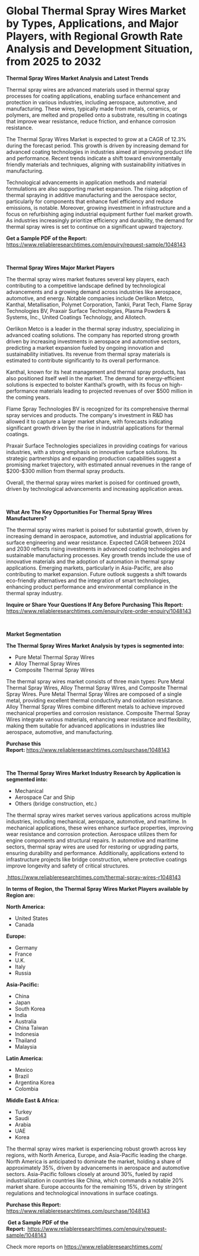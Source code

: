 <p><h1>Global Thermal Spray Wires Market by Types, Applications, and Major Players, with Regional Growth Rate Analysis and Development Situation, from 2025 to 2032</h1></p><p><strong>Thermal Spray Wires Market Analysis and Latest Trends</strong></p>
<p><p>Thermal spray wires are advanced materials used in thermal spray processes for coating applications, enabling surface enhancement and protection in various industries, including aerospace, automotive, and manufacturing. These wires, typically made from metals, ceramics, or polymers, are melted and propelled onto a substrate, resulting in coatings that improve wear resistance, reduce friction, and enhance corrosion resistance. </p><p>The Thermal Spray Wires Market is expected to grow at a CAGR of 12.3% during the forecast period. This growth is driven by increasing demand for advanced coating technologies in industries aimed at improving product life and performance. Recent trends indicate a shift toward environmentally friendly materials and techniques, aligning with sustainability initiatives in manufacturing. </p><p>Technological advancements in application methods and material formulations are also supporting market expansion. The rising adoption of thermal spraying in additive manufacturing and the aerospace sector, particularly for components that enhance fuel efficiency and reduce emissions, is notable. Moreover, growing investment in infrastructure and a focus on refurbishing aging industrial equipment further fuel market growth. As industries increasingly prioritize efficiency and durability, the demand for thermal spray wires is set to continue on a significant upward trajectory.</p></p>
<p><strong>Get a Sample PDF of the Report:&nbsp;</strong> <a href="https://www.reliableresearchtimes.com/enquiry/request-sample/1048143?utm_campaign=2206&utm_medium=2&utm_source=Github&utm_content=ia&utm_term=30012025&utm_id=thermal-spray-wires">https://www.reliableresearchtimes.com/enquiry/request-sample/1048143</a></p>
<p>&nbsp;</p>
<p><strong>Thermal Spray Wires Major Market Players</strong></p>
<p><p>The thermal spray wires market features several key players, each contributing to a competitive landscape defined by technological advancements and a growing demand across industries like aerospace, automotive, and energy. Notable companies include Oerlikon Metco, Kanthal, Metallisation, Polymet Corporation, Tankii, Parat Tech, Flame Spray Technologies BV, Praxair Surface Technologies, Plasma Powders & Systems, Inc., United Coatings Technology, and Allotech.</p><p>Oerlikon Metco is a leader in the thermal spray industry, specializing in advanced coating solutions. The company has reported strong growth driven by increasing investments in aerospace and automotive sectors, predicting a market expansion fueled by ongoing innovation and sustainability initiatives. Its revenue from thermal spray materials is estimated to contribute significantly to its overall performance.</p><p>Kanthal, known for its heat management and thermal spray products, has also positioned itself well in the market. The demand for energy-efficient solutions is expected to bolster Kanthal’s growth, with its focus on high-performance materials leading to projected revenues of over $500 million in the coming years.</p><p>Flame Spray Technologies BV is recognized for its comprehensive thermal spray services and products. The company's investment in R&D has allowed it to capture a larger market share, with forecasts indicating significant growth driven by the rise in industrial applications for thermal coatings.</p><p>Praxair Surface Technologies specializes in providing coatings for various industries, with a strong emphasis on innovative surface solutions. Its strategic partnerships and expanding production capabilities suggest a promising market trajectory, with estimated annual revenues in the range of $200-$300 million from thermal spray products.</p><p>Overall, the thermal spray wires market is poised for continued growth, driven by technological advancements and increasing application areas.</p></p>
<p>&nbsp;</p>
<p><strong>What Are The Key Opportunities For Thermal Spray Wires Manufacturers?</strong></p>
<p><p>The thermal spray wires market is poised for substantial growth, driven by increasing demand in aerospace, automotive, and industrial applications for surface engineering and wear resistance. Expected CAGR between 2024 and 2030 reflects rising investments in advanced coating technologies and sustainable manufacturing processes. Key growth trends include the use of innovative materials and the adoption of automation in thermal spray applications. Emerging markets, particularly in Asia-Pacific, are also contributing to market expansion. Future outlook suggests a shift towards eco-friendly alternatives and the integration of smart technologies, enhancing product performance and environmental compliance in the thermal spray industry.</p></p>
<p><strong>Inquire or Share Your Questions If Any Before Purchasing This Report:</strong> <a href="https://www.reliableresearchtimes.com/enquiry/pre-order-enquiry/1048143?utm_campaign=2206&utm_medium=2&utm_source=Github&utm_content=ia&utm_term=30012025&utm_id=thermal-spray-wires">https://www.reliableresearchtimes.com/enquiry/pre-order-enquiry/1048143</a></p>
<p>&nbsp;</p>
<p><strong>Market Segmentation</strong></p>
<p><strong>The Thermal Spray Wires Market Analysis by types is segmented into:</strong></p>
<p><ul><li>Pure Metal Thermal Spray Wires</li><li>Alloy Thermal Spray Wires</li><li>Composite Thermal Spray Wires</li></ul></p>
<p><p>The thermal spray wires market consists of three main types: Pure Metal Thermal Spray Wires, Alloy Thermal Spray Wires, and Composite Thermal Spray Wires. Pure Metal Thermal Spray Wires are composed of a single metal, providing excellent thermal conductivity and oxidation resistance. Alloy Thermal Spray Wires combine different metals to achieve improved mechanical properties and corrosion resistance. Composite Thermal Spray Wires integrate various materials, enhancing wear resistance and flexibility, making them suitable for advanced applications in industries like aerospace, automotive, and manufacturing.</p></p>
<p><strong>Purchase this Report:&nbsp;</strong><a href="https://www.reliableresearchtimes.com/purchase/1048143?utm_campaign=2206&utm_medium=2&utm_source=Github&utm_content=ia&utm_term=30012025&utm_id=thermal-spray-wires">https://www.reliableresearchtimes.com/purchase/1048143</a></p>
<p>&nbsp;</p>
<p><strong>The Thermal Spray Wires Market Industry Research by Application is segmented into:</strong></p>
<p><ul><li>Mechanical</li><li>Aerospace Car and Ship</li><li>Others (bridge construction, etc.)</li></ul></p>
<p><p>The thermal spray wires market serves various applications across multiple industries, including mechanical, aerospace, automotive, and maritime. In mechanical applications, these wires enhance surface properties, improving wear resistance and corrosion protection. Aerospace utilizes them for engine components and structural repairs. In automotive and maritime sectors, thermal spray wires are used for restoring or upgrading parts, ensuring durability and performance. Additionally, applications extend to infrastructure projects like bridge construction, where protective coatings improve longevity and safety of critical structures.</p></p>
<p><a href="https://www.reliableresearchtimes.com/thermal-spray-wires-r1048143?utm_campaign=2206&utm_medium=2&utm_source=Github&utm_content=ia&utm_term=30012025&utm_id=thermal-spray-wires">&nbsp;https://www.reliableresearchtimes.com/thermal-spray-wires-r1048143</a></p>
<p><strong>In terms of Region, the Thermal Spray Wires Market Players available by Region are:</strong></p>
<p>
    <p> <strong> North America: </strong>
        <ul>
            <li>United States</li>
            <li>Canada</li>
        </ul>
        </p> 
    <p> <strong> Europe: </strong>
        <ul>
            <li>Germany</li>
            <li>France</li>
            <li>U.K.</li>
            <li>Italy</li>
            <li>Russia</li>
        </ul>
        </p> 
    <p> <strong> Asia-Pacific: </strong>
        <ul>
            <li>China</li>
            <li>Japan</li>
            <li>South Korea</li>
            <li>India</li>
            <li>Australia</li>
            <li>China Taiwan</li>
            <li>Indonesia</li>
            <li>Thailand</li>
            <li>Malaysia</li>
        </ul>
        </p> 
    <p> <strong> Latin America: </strong>
        <ul>
            <li>Mexico</li>
            <li>Brazil</li>
            <li>Argentina Korea</li>
            <li>Colombia</li>
        </ul>
        </p> 
    <p> <strong> Middle East & Africa: </strong>
        <ul>
            <li>Turkey</li>
            <li>Saudi</li>
            <li>Arabia</li>
            <li>UAE</li>
            <li>Korea</li>
        </ul>
    </p>
    </p>
<p><p>The thermal spray wires market is experiencing robust growth across key regions, with North America, Europe, and Asia-Pacific leading the charge. North America is anticipated to dominate the market, holding a share of approximately 35%, driven by advancements in aerospace and automotive sectors. Asia-Pacific follows closely at around 30%, fueled by rapid industrialization in countries like China, which commands a notable 20% market share. Europe accounts for the remaining 15%, driven by stringent regulations and technological innovations in surface coatings.</p></p>
<p><strong>Purchase this Report: </strong><a href="https://www.reliableresearchtimes.com/purchase/1048143?utm_campaign=2206&utm_medium=2&utm_source=Github&utm_content=ia&utm_term=30012025&utm_id=thermal-spray-wires">https://www.reliableresearchtimes.com/purchase/1048143</a></p>
<p>&nbsp;<strong>Get a Sample PDF of the Report:&nbsp;&nbsp;</strong><a href="https://www.reliableresearchtimes.com/enquiry/request-sample/1048143?utm_campaign=2206&utm_medium=2&utm_source=Github&utm_content=ia&utm_term=30012025&utm_id=thermal-spray-wires">https://www.reliableresearchtimes.com/enquiry/request-sample/1048143</a></p>
<p><strong></strong></p>
<p>Check more reports on <a href="https://www.reliableresearchtimes.com/?utm_campaign=2206&utm_medium=2&utm_source=Github&utm_content=ia&utm_term=30012025&utm_id=thermal-spray-wires">https://www.reliableresearchtimes.com/</a></p>